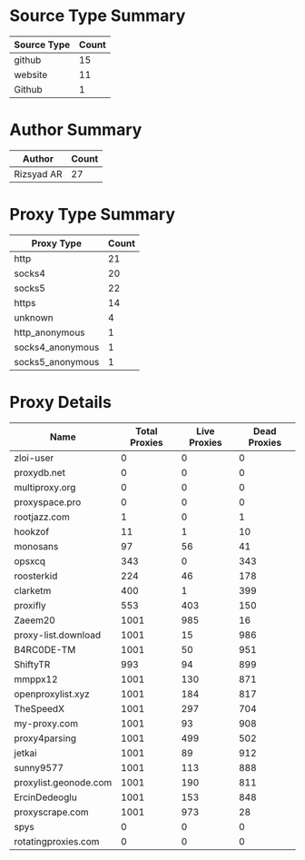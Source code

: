 # Source Type Summary

| Source Type | Count |
|-------------|-------|
| github | 15 |
| website | 11 |
| Github | 1 |


# Author Summary

| Author | Count |
|--------|-------|
| Rizsyad AR | 27 |


# Proxy Type Summary

| Proxy Type | Count |
|------------|-------|
| http | 21 |
| socks4 | 20 |
| socks5 | 22 |
| https | 14 |
| unknown | 4 |
| http_anonymous | 1 |
| socks4_anonymous | 1 |
| socks5_anonymous | 1 |


# Proxy Details

| Name | Total Proxies | Live Proxies | Dead Proxies |
|------|---------------|--------------|---------------|
| zloi-user | 0 | 0 | 0 |
| proxydb.net | 0 | 0 | 0 |
| multiproxy.org | 0 | 0 | 0 |
| proxyspace.pro | 0 | 0 | 0 |
| rootjazz.com | 1 | 0 | 1 |
| hookzof | 11 | 1 | 10 |
| monosans | 97 | 56 | 41 |
| opsxcq | 343 | 0 | 343 |
| roosterkid | 224 | 46 | 178 |
| clarketm | 400 | 1 | 399 |
| proxifly | 553 | 403 | 150 |
| Zaeem20 | 1001 | 985 | 16 |
| proxy-list.download | 1001 | 15 | 986 |
| B4RC0DE-TM | 1001 | 50 | 951 |
| ShiftyTR | 993 | 94 | 899 |
| mmppx12 | 1001 | 130 | 871 |
| openproxylist.xyz | 1001 | 184 | 817 |
| TheSpeedX | 1001 | 297 | 704 |
| my-proxy.com | 1001 | 93 | 908 |
| proxy4parsing | 1001 | 499 | 502 |
| jetkai | 1001 | 89 | 912 |
| sunny9577 | 1001 | 113 | 888 |
| proxylist.geonode.com | 1001 | 190 | 811 |
| ErcinDedeoglu | 1001 | 153 | 848 |
| proxyscrape.com | 1001 | 973 | 28 |
| spys | 0 | 0 | 0 |
| rotatingproxies.com | 0 | 0 | 0 |
